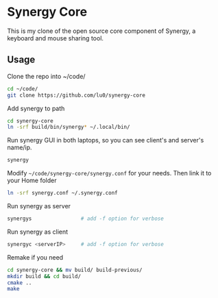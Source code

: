 # Synergy Core

This is my clone of the open source core component of Synergy, a keyboard and mouse sharing tool.

## Usage

Clone the repo into ~/code/

```zsh
cd ~/code/
git clone https://github.com/lu0/synergy-core
```
Add synergy to path
```zsh
cd synergy-core
ln -srf build/bin/synergy* ~/.local/bin/
```

Run synergy GUI in both laptops, so you can see client's and server's name/ip.
```zsh
synergy
```

Modify ```~/code/synergy-core/synergy.conf``` for your needs. Then link it to your Home folder
```zsh
ln -srf synergy.conf ~/.synergy.conf
```

Run synergy as server
```zsh
synergys                # add -f option for verbose
```

Run synergy as client
```zsh
synergyc <serverIP>     # add -f option for verbose
```

Remake if you need
```zsh
cd synergy-core && mv build/ build-previous/
mkdir build && cd build/
cmake ..
make
```

